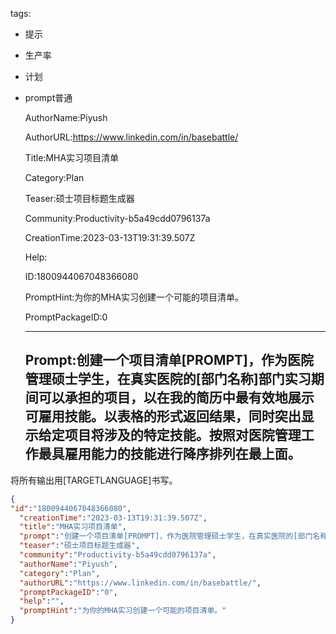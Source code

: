   tags: 
- 提示
- 生产率
- 计划
- prompt普通

  AuthorName:Piyush

  AuthorURL:https://www.linkedin.com/in/basebattle/

  Title:MHA实习项目清单

  Category:Plan

  Teaser:硕士项目标题生成器

  Community:Productivity-b5a49cdd0796137a

  CreationTime:2023-03-13T19:31:39.507Z

  Help:

  ID:1800944067048366080

  PromptHint:为你的MHA实习创建一个可能的项目清单。

  PromptPackageID:0

  ---

  ## Prompt:创建一个项目清单[PROMPT]，作为医院管理硕士学生，在真实医院的[部门名称]部门实习期间可以承担的项目，以在我的简历中最有效地展示可雇用技能。以表格的形式返回结果，同时突出显示给定项目将涉及的特定技能。按照对医院管理工作最具雇用能力的技能进行降序排列在最上面。
将所有输出用[TARGETLANGUAGE]书写。

  ```json
  {
  "id":"1800944067048366080",
    "creationTime":"2023-03-13T19:31:39.507Z",
    "title":"MHA实习项目清单",
    "prompt":"创建一个项目清单[PROMPT]，作为医院管理硕士学生，在真实医院的[部门名称]部门实习期间可以承担的项目，以在我的简历中最有效地展示可雇用技能。以表格的形式返回结果，同时突出显示给定项目将涉及的特定技能。按照对医院管理工作最具雇用能力的技能进行降序排列在最上面。\n将所有输出用[TARGETLANGUAGE]书写。",
    "teaser":"硕士项目标题生成器",
    "community":"Productivity-b5a49cdd0796137a",
    "authorName":"Piyush",
    "category":"Plan",
    "authorURL":"https://www.linkedin.com/in/basebattle/",
    "promptPackageID":"0",
    "help":"",
    "promptHint":"为你的MHA实习创建一个可能的项目清单。"
  }
  ```
